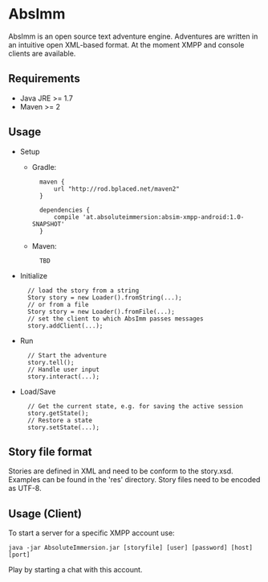 AbsImm
======

AbsImm is an open source text adventure engine. Adventures are written in an intuitive open XML-based format.
At the moment XMPP and console clients are available.


Requirements
------------

* Java JRE >= 1.7
* Maven >= 2


Usage
-----

* Setup

    * Gradle:
    
            maven {
                url "http://rod.bplaced.net/maven2"
            }
            
            dependencies {
                compile 'at.absoluteimmersion:absim-xmpp-android:1.0-SNAPSHOT'
            }
            
    * Maven:
     
            TBD


* Initialize

        // load the story from a string
        Story story = new Loader().fromString(...);
        // or from a file
        Story story = new Loader().fromFile(...);
        // set the client to which AbsImm passes messages
        story.addClient(...);

* Run

        // Start the adventure
        story.tell();
        // Handle user input
        story.interact(...);
        
* Load/Save

        // Get the current state, e.g. for saving the active session
        story.getState();
        // Restore a state
        story.setState(...);


Story file format
-----------------

Stories are defined in XML and need to be conform to the story.xsd.
Examples can be found in the 'res' directory.
Story files need to be encoded as UTF-8.


Usage (Client)
--------------

To start a server for a specific XMPP account use:

    java -jar AbsoluteImmersion.jar [storyfile] [user] [password] [host] [port]

Play by starting a chat with this account.
